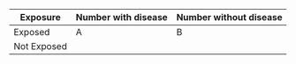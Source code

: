 | Exposure    | Number with disease | Number without disease |
|----------   |---------------------|------------------------|
| Exposed     | A                    | B                      |
| Not Exposed |